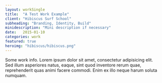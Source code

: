 ```yaml
---
layout: workSingle
title:  "A Test Work Example"
client: "Hibiscus Surf School"
subheading: "Branding, Identity, Build"
minidescription: "Mini description if necessary"
date:   2015-01-10
categories: work
featured: true
heroimg: "hibiscus/hibiscus.png"
---
```


Some work info. Lorem ipsum dolor sit amet, consectetur adipisicing elit. Sed illum asperiores natus, eaque, sint quod inventore rerum quae, reprehenderit quas animi facere commodi. Enim ex illo neque harum soluta numquam.